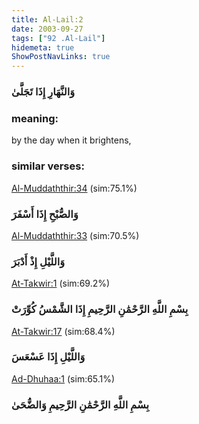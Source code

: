 ```yaml
---
title: Al-Lail:2
date: 2003-09-27
tags: ["92 .Al-Lail"]
hidemeta: true 
ShowPostNavLinks: true 
---
```

### وَالنَّهَارِ إِذَا تَجَلَّىٰ
### meaning: 
by the day when it brightens,
### similar verses: 

[Al-Muddaththir:34](/74/34) (sim:75.1%)

### وَالصُّبْحِ إِذَا أَسْفَرَ

[Al-Muddaththir:33](/74/33) (sim:70.5%)

### وَاللَّيْلِ إِذْ أَدْبَرَ

[At-Takwir:1](/81/1) (sim:69.2%)

### بِسْمِ اللَّهِ الرَّحْمَٰنِ الرَّحِيمِ إِذَا الشَّمْسُ كُوِّرَتْ

[At-Takwir:17](/81/17) (sim:68.4%)

### وَاللَّيْلِ إِذَا عَسْعَسَ

[Ad-Dhuhaa:1](/93/1) (sim:65.1%)

### بِسْمِ اللَّهِ الرَّحْمَٰنِ الرَّحِيمِ وَالضُّحَىٰ
